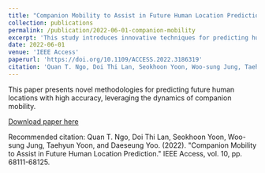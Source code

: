 ```yaml
---
title: "Companion Mobility to Assist in Future Human Location Prediction"
collection: publications
permalink: /publication/2022-06-01-companion-mobility
excerpt: 'This study introduces innovative techniques for predicting human location by analyzing companion mobility patterns.'
date: 2022-06-01
venue: 'IEEE Access'
paperurl: 'https://doi.org/10.1109/ACCESS.2022.3186319'
citation: 'Quan T. Ngo, Doi Thi Lan, Seokhoon Yoon, Woo-sung Jung, Taehyun Yoon, and Daeseung Yoo. (2022). "Companion Mobility to Assist in Future Human Location Prediction." IEEE Access, vol. 10, pp. 68111-68125.'
---
```

This paper presents novel methodologies for predicting future human locations with high accuracy, leveraging the dynamics of companion mobility.

[Download paper here](https://doi.org/10.1109/ACCESS.2022.3186319)

Recommended citation: Quan T. Ngo, Doi Thi Lan, Seokhoon Yoon, Woo-sung Jung, Taehyun Yoon, and Daeseung Yoo. (2022). "Companion Mobility to Assist in Future Human Location Prediction." IEEE Access, vol. 10, pp. 68111-68125.
